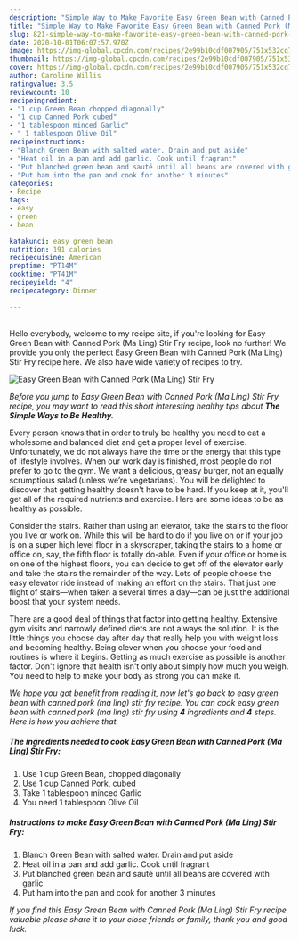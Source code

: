 ```yaml
---
description: "Simple Way to Make Favorite Easy Green Bean with Canned Pork (Ma Ling) Stir Fry"
title: "Simple Way to Make Favorite Easy Green Bean with Canned Pork (Ma Ling) Stir Fry"
slug: 821-simple-way-to-make-favorite-easy-green-bean-with-canned-pork-ma-ling-stir-fry
date: 2020-10-01T06:07:57.970Z
image: https://img-global.cpcdn.com/recipes/2e99b10cdf007905/751x532cq70/easy-green-bean-with-canned-pork-ma-ling-stir-fry-recipe-main-photo.jpg
thumbnail: https://img-global.cpcdn.com/recipes/2e99b10cdf007905/751x532cq70/easy-green-bean-with-canned-pork-ma-ling-stir-fry-recipe-main-photo.jpg
cover: https://img-global.cpcdn.com/recipes/2e99b10cdf007905/751x532cq70/easy-green-bean-with-canned-pork-ma-ling-stir-fry-recipe-main-photo.jpg
author: Caroline Willis
ratingvalue: 3.5
reviewcount: 10
recipeingredient:
- "1 cup Green Bean chopped diagonally"
- "1 cup Canned Pork cubed"
- "1 tablespoon minced Garlic"
- " 1 tablespoon Olive Oil"
recipeinstructions:
- "Blanch Green Bean with salted water. Drain and put aside"
- "Heat oil in a pan and add garlic. Cook until fragrant"
- "Put blanched green bean and sauté until all beans are covered with garlic"
- "Put ham into the pan and cook for another 3 minutes"
categories:
- Recipe
tags:
- easy
- green
- bean

katakunci: easy green bean 
nutrition: 191 calories
recipecuisine: American
preptime: "PT14M"
cooktime: "PT41M"
recipeyield: "4"
recipecategory: Dinner

---
```

<br>
Hello everybody, welcome to my recipe site, if you're looking for Easy Green Bean with Canned Pork (Ma Ling) Stir Fry recipe, look no further! We provide you only the perfect Easy Green Bean with Canned Pork (Ma Ling) Stir Fry recipe here. We also have wide variety of recipes to try.
<br>


![Easy Green Bean with Canned Pork (Ma Ling) Stir Fry](https://img-global.cpcdn.com/recipes/2e99b10cdf007905/751x532cq70/easy-green-bean-with-canned-pork-ma-ling-stir-fry-recipe-main-photo.jpg)

<i>Before you jump to Easy Green Bean with Canned Pork (Ma Ling) Stir Fry recipe, you may want to read this short interesting healthy tips about <strong>The Simple Ways to Be Healthy</strong>.</i>

Every person knows that in order to truly be healthy you need to eat a wholesome and balanced diet and get a proper level of exercise. Unfortunately, we do not always have the time or the energy that this type of lifestyle involves. When our work day is finished, most people do not prefer to go to the gym. We want a delicious, greasy burger, not an equally scrumptious salad (unless we’re vegetarians). You will be delighted to discover that getting healthy doesn't have to be hard. If you keep at it, you'll get all of the required nutrients and exercise. Here are some ideas to be as healthy as possible.

Consider the stairs. Rather than using an elevator, take the stairs to the floor you live or work on. While this will be hard to do if you live on or if your job is on a super high level floor in a skyscraper, taking the stairs to a home or office on, say, the fifth floor is totally do-able. Even if your office or home is on one of the highest floors, you can decide to get off of the elevator early and take the stairs the remainder of the way. Lots of people choose the easy elevator ride instead of making an effort on the stairs. That just one flight of stairs—when taken a several times a day—can be just the additional boost that your system needs. 

There are a good deal of things that factor into getting healthy. Extensive gym visits and narrowly defined diets are not always the solution. It is the little things you choose day after day that really help you with weight loss and becoming healthy. Being clever when you choose your food and routines is where it begins. Getting as much exercise as possible is another factor. Don't ignore that health isn't only about simply how much you weigh. You need to help to make your body as strong you can make it. 


<i>We hope you got benefit from reading it, now let's go back to easy green bean with canned pork (ma ling) stir fry recipe. You can cook easy green bean with canned pork (ma ling) stir fry using <strong>4</strong> ingredients and <strong>4</strong> steps. Here is how you achieve that.
</i>

##### The ingredients needed to cook Easy Green Bean with Canned Pork (Ma Ling) Stir Fry:

1. Use 1 cup Green Bean, chopped diagonally
1. Use 1 cup Canned Pork, cubed
1. Take 1 tablespoon minced Garlic
1. You need  1 tablespoon Olive Oil


##### Instructions to make Easy Green Bean with Canned Pork (Ma Ling) Stir Fry:

1. Blanch Green Bean with salted water. Drain and put aside
1. Heat oil in a pan and add garlic. Cook until fragrant
1. Put blanched green bean and sauté until all beans are covered with garlic
1. Put ham into the pan and cook for another 3 minutes


<i>If you find this Easy Green Bean with Canned Pork (Ma Ling) Stir Fry recipe valuable please share it to your close friends or family, thank you and good luck.</i>
